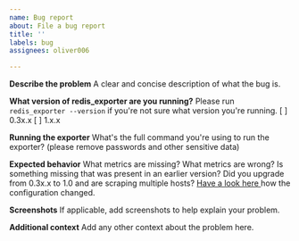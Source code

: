 ```yaml
---
name: Bug report
about: File a bug report
title: ''
labels: bug
assignees: oliver006

---
```


**Describe the problem**
A clear and concise description of what the bug is.

**What version of redis_exporter are you running?**
Please run `redis_exporter --version` if you're not sure what version you're running.
[ ] 0.3x.x
[ ] 1.x.x


**Running the exporter**
What's the full command you're using to run the exporter? (please remove passwords and other sensitive data)


**Expected behavior**
What metrics are missing? What metrics are wrong? Is something missing that was present in an earlier version? 
Did you upgrade from 0.3x.x to 1.0 and are scraping multiple hosts? [Have a look here ](https://github.com/oliver006/redis_exporter#prometheus-configuration-to-scrape-multiple-redis-hosts) how the configuration changed.


**Screenshots**
If applicable, add screenshots to help explain your problem.


**Additional context**
Add any other context about the problem here.
